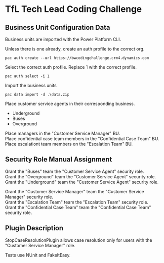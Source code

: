 # TfL Tech Lead Coding Challenge

## Business Unit Configuration Data

Business units are imported with the Power Platform CLI.  
  
Unless there is one already, create an auth profile to the correct org.  
```
pac auth create --url https://bwcodingchallenge.crm4.dynamics.com
```
Select the correct auth profile. Replace 1 with the correct profile.  
```
pac auth select -i 1
```
Import the business units  
```
pac data import -d .\data.zip
```

Place customer service agents in their corresponding business.  
 - Underground
 - Buses
 - Overground

 Place managers in the "Customer Service Manager" BU.  
 Place confidential case team members in the "Confidential Case Team" BU.  
 Place escalationt team members on the "Escalation Team" BU.  

## Security Role Manual Assignment

 Grant the "Buses" team the "Customer Service Agent" security role.  
 Grant the "Overground" team the "Customer Service Agent" security role.  
 Grant the "Underground" team the "Customer Service Agent" security role.  

 Grant the "Customer Service Manager" team the "Customer Service Manager" security role.  
 Grant the "Escalation Team" team the "Escalation Team" security role.  
 Grant the "Confidential Case Team" team the "Confidential Case Team" security role.  


## Plugin Description

StopCaseResolutionPlugin allows case resolution only for users with the "Customer Service Manager" role.  

Tests use NUnit and FakeItEasy.  